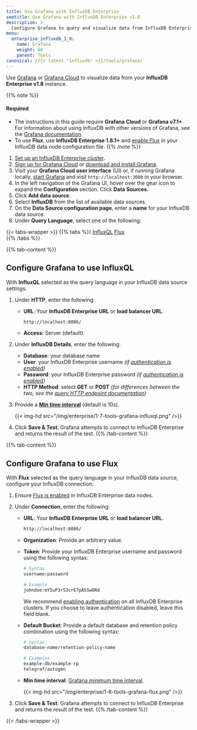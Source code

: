 ```yaml
---
title: Use Grafana with InfluxDB Enterprise
seotitle: Use Grafana with InfluxDB Enterprise v1.8
description: >
  Configure Grafana to query and visualize data from InfluxDB Enterprise v1.8.
menu:
  enterprise_influxdb_1_9:
    name: Grafana
    weight: 60
    parent: Tools
canonical: /{{< latest "influxdb" >}}/tools/grafana/
---
```


Use [Grafana](https://grafana.com/) or [Grafana Cloud](https://grafana.com/products/cloud/)
to visualize data from your **InfluxDB Enterprise v1.8** instance.

{{% note %}}
#### Required
- The instructions in this guide require **Grafana Cloud** or **Grafana v7.1+**.
  For information about using InfluxDB with other versions of Grafana,
  see the [Grafana documentation](https://grafana.com/docs/grafana/v7.0/features/datasources/influxdb/).
- To use **Flux**, use **InfluxDB Enterprise 1.8.1+** and [enable Flux](/enterprise_influxdb/v1.9/flux/installation/)
  in your InfluxDB data node configuration file.
{{% /note %}}

1. [Set up an InfluxDB Enterprise cluster](/enterprise_influxdb/v1.9/introduction/installation/).
2. [Sign up for Grafana Cloud](https://grafana.com/products/cloud/) or
   [download and install Grafana](https://grafana.com/grafana/download).
3. Visit your **Grafana Cloud user interface** (UI) or, if running Grafana locally,
   [start Grafana](https://grafana.com/docs/grafana/latest/installation/) and visit
   `http://localhost:3000` in your browser.
4. In the left navigation of the Grafana UI, hover over the gear
   icon to expand the **Configuration** section. Click **Data Sources**.
5. Click **Add data source**.
6. Select **InfluxDB** from the list of available data sources.
7. On the **Data Source configuration page**, enter a **name** for your InfluxDB data source.
8. Under **Query Language**, select one of the following:

{{< tabs-wrapper >}}
{{% tabs %}}
[InfluxQL](#)
[Flux](#)                 
{{% /tabs %}}
<!--------------------------- BEGIN INFLUXQL CONTENT -------------------------->
{{% tab-content %}}
## Configure Grafana to use InfluxQL

With **InfluxQL** selected as the query language in your InfluxDB data source settings:

1. Under **HTTP**, enter the following:

    - **URL**: Your **InfluxDB Enterprise URL** or **load balancer URL**.

        ```sh
        http://localhost:8086/
        ```
    - **Access**: Server (default)

2. Under **InfluxDB Details**, enter the following:

    - **Database**: your database name
    - **User**: your InfluxDB Enterprise username _(if [authentication is enabled](/enterprise_influxdb/v1.9/administration/authentication_and_authorization/))_
    - **Password**: your InfluxDB Enterprise password _(if [authentication is enabled](/enterprise_influxdb/v1.9/administration/authentication_and_authorization/))_
    - **HTTP Method**: select **GET** or **POST** _(for differences between the two,
      see the [query HTTP endpoint documentation](/enterprise_influxdb/v1.9/tools/api/#query-http-endpoint))_

3. Provide a **[Min time interval](https://grafana.com/docs/grafana/latest/datasources/influxdb/#min-time-interval)**
   (default is 10s).

    {{< img-hd src="/img/enterprise/1-7-tools-grafana-influxql.png" />}}

4. Click **Save & Test**. Grafana attempts to connect to InfluxDB Enterprise and returns
   the result of the test.
{{% /tab-content %}}
<!---------------------------- END INFLUXQL CONTENT --------------------------->
<!----------------------------- BEGIN FLUX CONTENT ---------------------------->
{{% tab-content %}}
## Configure Grafana to use Flux

With **Flux** selected as the query language in your InfluxDB data source,
configure your InfluxDB connection:

1. Ensure [Flux is enabled](/enterprise_influxdb/v1.9/flux/installation/) in InfluxDB Enterprise data nodes.

2. Under **Connection**, enter the following:

    - **URL**: Your **InfluxDB Enterprise URL** or **load balancer URL**.

        ```sh
        http://localhost:8086/
        ```

    - **Organization**: Provide an arbitrary value.
    - **Token**: Provide your InfluxDB Enterprise username and password using the following syntax:

      ```sh
      # Syntax
      username:password

      # Example
      johndoe:mY5uP3rS3crE7pA5Sw0Rd
      ```

      We recommend [enabling authentication](/enterprise_influxdb/v1.9/administration/authentication_and_authorization/)
      on all InfluxDB Enterprise clusters. If you choose to leave authentication disabled,
      leave this field blank.

    - **Default Bucket**: Provide a default database and retention policy combination
      using the following syntax:

      ```sh
      # Syntax
      database-name/retention-policy-name

      # Examples
      example-db/example-rp
      telegraf/autogen
      ```

    - **Min time interval**: [Grafana minimum time interval](https://grafana.com/docs/grafana/latest/features/datasources/influxdb/#min-time-interval).

      {{< img-hd src="/img/enterprise/1-8-tools-grafana-flux.png" />}}

3. Click **Save & Test**. Grafana attempts to connect to InfluxDB Enterprise and returns
   the result of the test.
{{% /tab-content %}}
<!------------------------------ END FLUX CONTENT ----------------------------->
{{< /tabs-wrapper >}}
